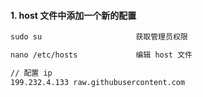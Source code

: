#### 1.  host 文件中添加一个新的配置

```txt
sudo su                     获取管理员权限

nano /etc/hosts             编辑 host 文件

// 配置 ip
199.232.4.133 raw.githubusercontent.com
```
